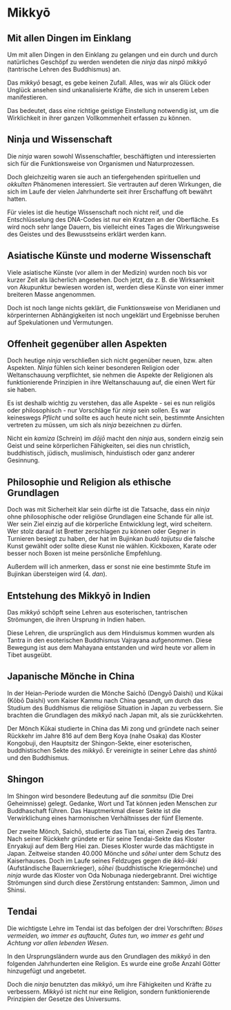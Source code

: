 # Mikkyō


## Mit allen Dingen im Einklang

Um mit allen Dingen in den Einklang zu gelangen und ein durch und durch natürliches Geschöpf zu werden wendeten die *ninja* das *ninpō mikkyō* (tantrische Lehren des Buddhismus) an.

Das *mikkyō* besagt, es gebe keinen Zufall. Alles, was wir als Glück oder Unglück ansehen sind unkanalisierte Kräfte, die sich in unserem Leben manifestieren.

Das bedeutet, dass eine richtige geistige Einstellung notwendig ist, um die Wirklichkeit in ihrer ganzen Vollkommenheit erfassen zu können.


## Ninja und Wissenschaft

Die *ninja* waren sowohl Wissenschaftler, beschäftigten und interessierten sich für die Funktionsweise von Organismen und Naturprozessen.

Doch gleichzeitig waren sie auch an tiefergehenden spirituellen und *okkulten* Phänomenen interessiert. Sie vertrauten auf deren Wirkungen, die sich im Laufe der vielen Jahrhunderte seit ihrer Erschaffung oft bewährt hatten.

Für vieles ist die heutige Wissenschaft noch nicht reif, und die Entschlüsselung des DNA-Codes ist nur ein Kratzen an der Oberfläche. Es wird noch sehr lange Dauern, bis vielleicht eines Tages die Wirkungsweise des Geistes und des Bewusstseins erklärt werden kann.


## Asiatische Künste und moderne Wissenschaft

Viele asiatische Künste (vor allem in der Medizin) wurden noch bis vor kurzer Zeit als lächerlich angesehen. Doch jetzt, da z. B. die Wirksamkeit von Akupunktur bewiesen worden ist, werden diese Künste von einer immer breiteren Masse angenommen.

Doch ist noch lange nichts geklärt, die Funktionsweise von Meridianen und körperinternen Abhängigkeiten ist noch ungeklärt und Ergebnisse beruhen auf Spekulationen und Vermutungen.


## Offenheit gegenüber allen Aspekten

Doch heutige *ninja* verschließen sich nicht gegenüber neuen, bzw. alten Aspekten. *Ninja* fühlen sich keiner besonderen Religion oder Weltanschauung verpflichtet, sie nehmen die Aspekte der Religionen als funktionierende Prinzipien in ihre Weltanschauung auf, die einen Wert für sie haben.

Es ist deshalb wichtig zu verstehen, das alle Aspekte - sei es nun religiös oder philosophisch - nur Vorschläge für *ninja* sein sollen. Es war keineswegs *Pflicht* und sollte es auch heute nicht sein, bestimmte Ansichten vertreten zu müssen, um sich als *ninja* bezeichnen zu dürfen.

Nicht ein *kamiza* (Schrein) im *dōjō* macht den *ninja* aus, sondern einzig sein Geist und seine körperlichen Fähigkeiten, sei dies nun christlich, buddhistisch, jüdisch, muslimisch, hinduistisch oder ganz anderer Gesinnung.


## Philosophie und Religion als ethische Grundlagen

Doch was mit Sicherheit klar sein dürfte ist die Tatsache, dass ein *ninja* ohne philosophische oder religiöse Grundlagen eine Schande für alle ist. Wer sein Ziel einzig auf die körperliche Entwicklung legt, wird scheitern. Wer stolz darauf ist Bretter zerschlagen zu können oder Gegner in Turnieren besiegt zu haben, der hat im Bujinkan *budō taijutsu* die falsche Kunst gewählt oder sollte diese Kunst nie wählen. Kickboxen, Karate oder besser noch Boxen ist meine persönliche Empfehlung.

Außerdem will ich anmerken, dass er sonst nie eine bestimmte Stufe im Bujinkan übersteigen wird (4. *dan*).


## Entstehung des Mikkyō in Indien

Das *mikkyō* schöpft seine Lehren aus esoterischen, tantrischen Strömungen, die ihren Ursprung in Indien haben.

Diese Lehren, die ursprünglich aus dem Hinduismus kommen wurden als Tantra in den esoterischen Buddhismus Vajrayana aufgenommen. Diese Bewegung ist aus dem Mahayana entstanden und wird heute vor allem in Tibet ausgeübt.


## Japanische Mönche in China

In der Heian-Periode wurden die Mönche Saichō (Dengyō Daishi) und Kūkai (Kōbō Daishi) vom Kaiser Kammu nach China gesandt, um durch das Studium des Buddhismus die religiöse Situation in Japan zu verbessern. Sie brachten die Grundlagen des *mikkyō* nach Japan mit, als sie zurückkehrten.

Der Mönch Kūkai studierte in China das Mi zong und gründete nach seiner Rückkehr im Jahre 816 auf dem Berg Koya (nahe Osaka) das Kloster Kongobuji, den Hauptsitz der Shingon-Sekte, einer esoterischen, buddhistischen Sekte des *mikkyō*. Er vereinigte in seiner Lehre das *shintō* und den Buddhismus.


## Shingon

Im Shingon wird besondere Bedeutung auf die *sanmitsu* (Die Drei Geheimnisse) gelegt. Gedanke, Wort und Tat können jeden Menschen zur Buddhaschaft führen. Das Hauptmerkmal dieser Sekte ist die Verwirklichung eines harmonischen Verhältnisses der fünf Elemente.

Der zweite Mönch, Saichō, studierte das Tian tai, einen Zweig des Tantra. Nach seiner Rückkehr gründete er für seine Tendai-Sekte das Kloster Enryakuji auf dem Berg Hiei zan. Dieses Kloster wurde das mächtigste in Japan. Zeitweise standen 40.000 Mönche und *sōhei* unter dem Schutz des Kaiserhauses. Doch im Laufe seines Feldzuges gegen die *ikkō-ikki* (Aufständische Bauernkrieger), *sōhei* (buddhistische Kriegermönche) und *ninja* wurde das Kloster von Oda Nobunaga niedergebrannt. Drei wichtige Strömungen sind durch diese Zerstörung entstanden: Sammon, Jimon und Shinsi.


## Tendai

Die wichtigste Lehre im Tendai ist das befolgen der drei Vorschriften: *Böses vermeiden, wo immer es auftaucht, Gutes tun, wo immer es geht und Achtung vor allen lebenden Wesen*.

In den Ursprungsländern wurde aus den Grundlagen des *mikkyō* in den folgenden Jahrhunderten eine Religion. Es wurde eine große Anzahl Götter hinzugefügt und angebetet.

Doch die *ninja* benutzten das *mikkyō*, um ihre Fähigkeiten und Kräfte zu verbessern. *Mikkyō* ist nicht nur eine Religion, sondern funktionierende Prinzipien der Gesetze des Universums.
